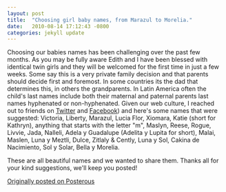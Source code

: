 ```yaml
---
layout: post
title:  "Choosing girl baby names, from Marazul to Morelia."
date:   2010-08-14 17:12:43 -0800
categories: jekyll update
---
```

Choosing our babies names has been challenging over the past few months. As you may be fully aware Edith and I have been blessed with identical twin girls and they will be welcomed for the first time in just a few weeks. Some say this is a very private family decision and that parents should decide first and foremost. In some countries its the dad that determines this, in others the grandparents. In Latin America often the child's last names include both their maternal and paternal parents last names hyphenated or non-hyphenated. Given our web culture, I reached out to friends on [Twitter](https://www.twitter.com/davidcmolina) and [Facebook](https://www.facebook.com/david.molina1)) and here's some names that were suggested: Victoria, Liberty, Marazul, Lucia Flor, Xiomara, Katie (short for Kathryn), anything that starts with the letter "m", Maslyn, Reese, Rogue, Livvie, Jada, Nalleli, Adela y Guadalupe (Adelita y Lupita for short), Malai, Maslen, Luna y Meztli, Dulce, Zitlaly & Cently, Luna y Sol, Cakina de Nacimiento, Sol y Solar, Bella y Morelia. 

These are all beautiful names and we wanted to share them. Thanks all for your kind suggestions, we'll keep you posted!

[Originally posted on Posterous](http://molina.posterous.com/)
